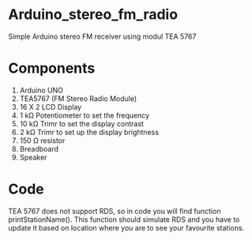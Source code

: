 # Arduino_stereo_fm_radio
Simple Arduino stereo FM receiver using modul TEA 5767

# Components
1. Arduino UNO
2. TEA5767 (FM Stereo Radio Module)
3. 16 X 2 LCD Display
4. 1 kΩ Potentiometer to set the frequency
5. 10 kΩ Trimr to set the display contrast
6. 2 kΩ Trimr to set up the display brightness
7. 150 Ω resistor
8. Breadboard
9. Speaker

# Code
TEA 5767 does not support RDS, so in code you will find function printStationName(). This function should simulate RDS and you have to update it based on location where you are to see your favourite stations.
